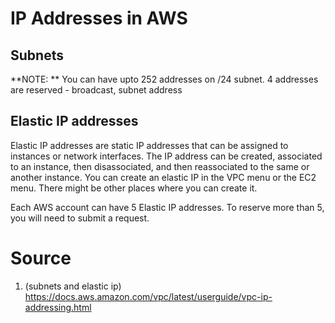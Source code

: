 # IP Addresses in AWS

## Subnets

**NOTE: ** You can have upto 252 addresses on /24 subnet. 4 addresses are 
reserved - broadcast, subnet address

## Elastic IP addresses

Elastic IP addresses are static IP addresses that can be assigned to instances or 
network interfaces. The IP address can be created, associated to an instance,
then disassociated, and then reassociated to the same or another instance. You 
can create an elastic IP in the VPC menu or the EC2 menu. There might be other 
places where you can create it.

Each AWS account can have 5 Elastic IP addresses. To reserve more than 5, you 
will need to submit a request.

# Source

1. (subnets and elastic ip) https://docs.aws.amazon.com/vpc/latest/userguide/vpc-ip-addressing.html